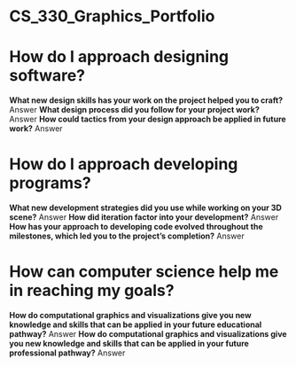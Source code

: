 # CS_330_Graphics_Portfolio

# How do I approach designing software?
**What new design skills has your work on the project helped you to craft?**
Answer
**What design process did you follow for your project work?**
Answer
**How could tactics from your design approach be applied in future work?**
Answer
# How do I approach developing programs?
**What new development strategies did you use while working on your 3D scene?**
Answer
**How did iteration factor into your development?**
Answer
**How has your approach to developing code evolved throughout the milestones, which led you to the project’s completion?**
Answer
# How can computer science help me in reaching my goals?
**How do computational graphics and visualizations give you new knowledge and skills that can be applied in your future educational pathway?**
Answer
**How do computational graphics and visualizations give you new knowledge and skills that can be applied in your future professional pathway?**
Answer
